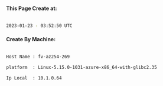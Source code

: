 
   
#### This Page Create at:

```bash

2023-01-23 - 03:52:50 UTC

```

#### Create By Machine:

```bash

Host Name : fv-az254-269

platform  : Linux-5.15.0-1031-azure-x86_64-with-glibc2.35

Ip Local  : 10.1.0.64

```

